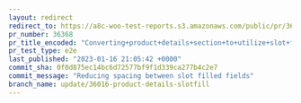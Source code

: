 ```yaml
---
layout: redirect
redirect_to: https://a8c-woo-test-reports.s3.amazonaws.com/public/pr/36368/e2e/index.html
pr_number: 36368
pr_title_encoded: "Converting+product+details+section+to+utilize+slot+fills"
pr_test_type: e2e
last_published: "2023-01-16 21:05:42 +0000"
commit_sha: 0f0d875ec14bc6d72577bf9f1d339ca277b4c2e7
commit_message: "Reducing spacing between slot filled fields"
branch_name: update/36016-product-details-slotfill
---
```


